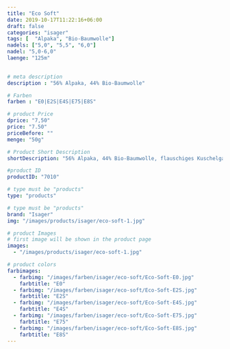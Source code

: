 ```yaml
---
title: "Eco Soft"
date: 2019-10-17T11:22:16+06:00
draft: false
categories: "isager"
tags: [  "Alpaka", "Bio-Baumwolle"]
nadels: ["5,0", "5,5", "6,0"]
nadel: "5,0-6,0" 
laenge: "125m"	

 
# meta description
description : "56% Alpaka, 44% Bio-Baumwolle"

# Farben
farben : "E0|E2S|E4S|E75|E8S"

# product Price
dprice: "7,50"
price: "7.50"
priceBefore: ""
menge: "50g"

# Product Short Description
shortDescription: "56% Alpaka, 44% Bio-Baumwolle, flauschiges Kuschelgarn"

#product ID
productID: "7010"

# type must be "products"
type: "products"

# type must be "products"
brand: "Isager"
img: "/images/products/isager/eco-soft-1.jpg"  

# product Images
# first image will be shown in the product page
images:
  - "/images/products/isager/eco-soft-1.jpg"

# product colors
farbimages:
  - farbimg: "/images/farben/isager/eco-soft/Eco-Soft-E0.jpg"
    farbtitle: "E0"
  - farbimg: "/images/farben/isager/eco-soft/Eco-Soft-E2S.jpg"
    farbtitle: "E2S"
  - farbimg: "/images/farben/isager/eco-soft/Eco-Soft-E4S.jpg"
    farbtitle: "E4S"
  - farbimg: "/images/farben/isager/eco-soft/Eco-Soft-E75.jpg"
    farbtitle: "E75"
  - farbimg: "/images/farben/isager/eco-soft/Eco-Soft-E8S.jpg"
    farbtitle: "E8S"
---
```



